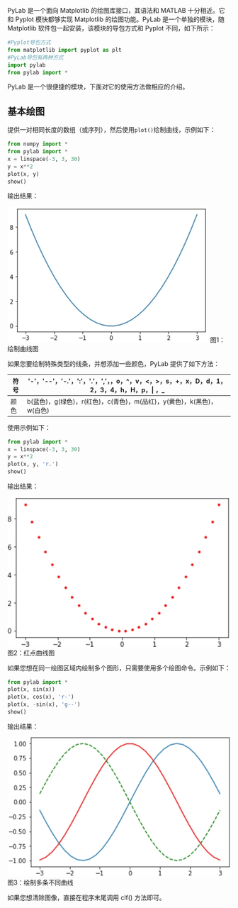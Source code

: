 PyLab 是一个面向 Matplotlib 的绘图库接口，其语法和 MATLAB 十分相近。它和 Pyplot 模快都够实现 Matplotlib 的绘图功能。PyLab 是一个单独的模块，随 Matplotlib 软件包一起安装，该模块的导包方式和 Pyplot 不同，如下所示：

```python
#Pyplot导包方式
from matplotlib import pyplot as plt
#PyLab导包有两种方式
import pylab
from pylab import *
```

PyLab 是一个很便捷的模块，下面对它的使用方法做相应的介绍。

## 基本绘图

提供一对相同长度的数组（或序列），然后使用`plot()`绘制曲线，示例如下：

```python
from numpy import *
from pylab import *
x = linspace(-3, 3, 30)
y = x**2
plot(x, y)
show()
```

输出结果：



![Pylab应用绘图](res/1529302638-0.gif)
图1：绘制曲线图


如果您要绘制特殊类型的线条，并想添加一些颜色，PyLab 提供了如下方法：



| 符号 | '-'，'--'，'-.'，':'，'.'，','，，o，^，v，<，>，s，+，x，D，d，1，2，3，4，h，H，p，\| ，_ |
| ---- | ------------------------------------------------------------ |
| 颜色 | b(蓝色)，g(绿色)，r(红色)，c(青色)，m(品红)，y(黄色)，k(黑色)，w(白色) |


使用示例如下：

```python
from pylab import *
x = linspace(-3, 3, 30)
y = x**2
plot(x, y, 'r.')
show()
```

输出结果：

![pylab使用](res/152930J47-1.gif)
图2：红点曲线图


如果您想在同一绘图区域内绘制多个图形，只需要使用多个绘图命令。示例如下：

```python
from pylab import *
plot(x, sin(x))
plot(x, cos(x), 'r-')
plot(x, -sin(x), 'g--')
show()
```

输出结果：



![pylab应用](res/152930B53-2.gif)
图3：绘制多条不同曲线

如果您想清除图像，直接在程序末尾调用 clf() 方法即可。
